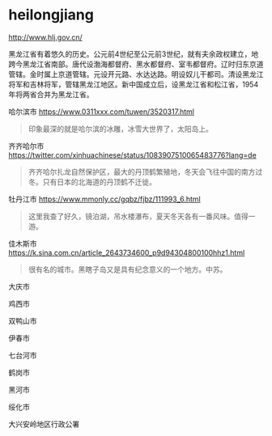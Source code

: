 # heilongjiang

http://www.hlj.gov.cn/

黑龙江省有着悠久的历史。公元前4世纪至公元前3世纪，就有夫余政权建立，地跨今黑龙江省南部。唐代设渤海都督府、黑水都督府、室韦都督府。辽时归东京道管辖。金时属上京道管辖。元设开元路、水达达路。明设奴儿干都司。清设黑龙江将军和吉林将军，管辖黑龙江地区。新中国成立后，设黑龙江省和松江省，1954年将两省合并为黑龙江省。

哈尔滨市 https://www.0311xxx.com/tuwen/3520317.html

> 印象最深的就是哈尔滨的冰雕，冰雪大世界了，太阳岛上。

齐齐哈尔市 https://twitter.com/xinhuachinese/status/1083907510065483776?lang=de

> 齐齐哈尔扎龙自然保护区，最大的丹顶鹤繁殖地，冬天会飞往中国的南方过冬。只有日本的北海道的丹顶鹤不迁徙。

牡丹江市 https://www.mmonly.cc/gqbz/fjbz/111993_6.html

> 这里我查了好久，镜泊湖，吊水楼瀑布，夏天冬天各有一番风味。值得一游。

佳木斯市 https://k.sina.com.cn/article_2643734600_p9d94304800100hhz1.html

> 很有名的城市。黑瞎子岛又是具有纪念意义的一个地方。中苏。

大庆市

鸡西市

双鸭山市

伊春市

七台河市

鹤岗市

黑河市

绥化市

大兴安岭地区行政公署